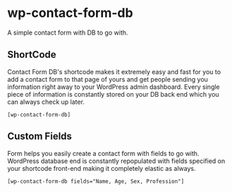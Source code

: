 # wp-contact-form-db
A simple contact form with DB to go with.

## ShortCode
Contact Form DB's shortcode makes it extremely easy and fast for you to add a contact form to that page of yours and get people sending you information right away to your WordPress admin dashboard. Every single piece of information is constantly stored on your DB back end which you can always check up later.
```
[wp-contact-form-db]
```

## Custom Fields
Form helps you easily create a contact form with fields to go with. WordPress database end is constantly repopulated with fields specified on your shortcode front-end making it completely elastic as always.
```
[wp-contact-form-db fields="Name, Age, Sex, Profession"]
```
